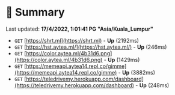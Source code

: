 # 📖 Summary
Last updated: **17/4/2022, 1:01:41 PG "Asia/Kuala_Lumpur"**

- `GET` [https://shrt.ml](https://shrt.ml) - **Up** (2192ms)
- `GET` [https://hst.aytea.ml/](https://hst.aytea.ml/) - **Up** (246ms)
- `GET` [https://color.aytea.ml/4b31d6.png](https://color.aytea.ml/4b31d6.png) - **Up** (1429ms)
- `GET` [https://memeapi.aytea14.repl.co/gimme](https://memeapi.aytea14.repl.co/gimme) - **Up** (3882ms)
- `GET` [https://teledrivemy.herokuapp.com/dashboard](https://teledrivemy.herokuapp.com/dashboard) - **Up** (248ms)
